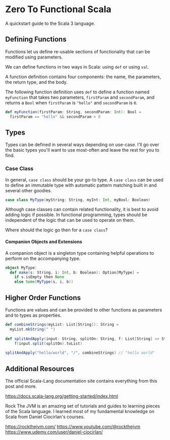 # Zero To Functional Scala

A quickstart guide to the Scala 3 language.

## Defining Functions

Functions let us define re-usable sections of functionality that can be modified using parameters.

We can define functions in two ways in Scala: using `def` or using `val`.

A function definition contains four components: the name, the parameters, the return type, and the body.

The following function definition uses `def` to define a function named `myFunction` that takes two parameters,
`firstParam` and `secondParam`, and returns a `Bool` when `firstParam` is `"hello"` and `secondParam` is `0`.

```scala
def myFunction(firstParam: String, secondParam: Int): Bool =
  firstParam == "hello" && secondParam > 0
```

## Types

Types can be defined in several ways depending on use-case.
I'll go over the basic types you'll want to use most-often and leave the rest for you to find.

### Case Class

In general, `case class` should be your go-to type.
A `case class` can be used to define an immutable type with automatic pattern matching built in and
several other goodies.

```scala mdoc
case class MyType(myString: String, myInt: Int, myBool: Boolean)
```

Although case classes can contain related functionality, it is best to avoid adding logic if possible.
In functional programming, types should be independent of the logic that can be used to operate on them.

Where should the logic go then for a `case class`?

#### Companion Objects and Extensions

A companion object is a singleton type containing helpful operations to perform on the accompanying type.

```scala mdoc
object MyType:
  def make(s: String, i: Int, b: Boolean): Option[MyType] =
    if s.isEmpty then None
    else Some(MyType(s, i, b))
```

## Higher Order Functions

Functions are values and can be provided to other functions as parameters and to types as properties.

```scala mdoc
def combineStrings(myList: List[String]): String =
  myList.mkString(" ")
  
def splitAndApply(input: String, splitOn: String, f: List[String] => String): String =
    f(input.split(splitOn).toList)
    
splitAndApply("hello/world", "/", combineStrings) // "hello world"
```

## Additional Resources

The official Scala-Lang documentation site contains everything from this post and more.

https://docs.scala-lang.org/getting-started/index.html

Rock The JVM is an amazing set of tutorials and guides to learning pieces of the Scala language.
I learned most of my fundamental knowledge on Scala from Daniel Ciocirlan's courses.

https://rockthejvm.com/
https://www.youtube.com/@rockthejvm
https://www.udemy.com/user/daniel-ciocirlan/
